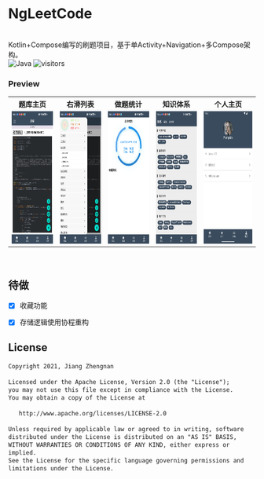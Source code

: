 # NgLeetCode
<br/> Kotlin+Compose编写的刷题项目，基于单Activity+Navigation+多Compose架构。<br />
![Java](https://img.shields.io/badge/language-Java-red.svg)
![visitors](https://visitor-badge.laobi.icu/badge?page_id=jiangzhengnan.ngleetcode.read.me)
### Preview
<table>
	<tr>
		<th>题库主页</th>
		<th>右滑列表</th>
  		<th>做题统计</th>
		<th>知识体系</th>
		<th>个人主页</th>
	</tr>
	<tr>
		  <td>
			  <img src="https://github.com/jiangzhengnan/NgLeetCode/blob/master/app/src/main/res/raw/show1.png" height = 270/>
		  </td>
		  <td>
			  <img src="https://github.com/jiangzhengnan/NgLeetCode/blob/master/app/src/main/res/raw/show2.png" height = 270/>
		  </td>
		  <td>
			  <img src="https://github.com/jiangzhengnan/NgLeetCode/blob/master/app/src/main/res/raw/show3.png" height = 270/>
		  </td>
		 <td>
			  <img src="https://github.com/jiangzhengnan/NgLeetCode/blob/master/app/src/main/res/raw/show4.png" height = 270/>
		  </td>
		  <td>
			  <img src="https://github.com/jiangzhengnan/NgLeetCode/blob/master/app/src/main/res/raw/show5.png" height = 270/>
		  </td>
	</tr>
</table></br>
 


## 待做
- [x] 收藏功能
- [x] 存储逻辑使用协程重构


## License

    Copyright 2021, Jiang Zhengnan

    Licensed under the Apache License, Version 2.0 (the "License");
    you may not use this file except in compliance with the License.
    You may obtain a copy of the License at

       http://www.apache.org/licenses/LICENSE-2.0

    Unless required by applicable law or agreed to in writing, software
    distributed under the License is distributed on an "AS IS" BASIS,
    WITHOUT WARRANTIES OR CONDITIONS OF ANY KIND, either express or implied.
    See the License for the specific language governing permissions and
    limitations under the License.
